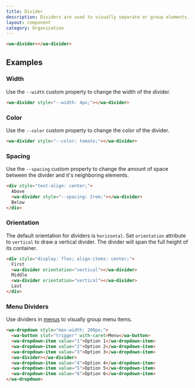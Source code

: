 ```yaml
---
title: Divider
description: Dividers are used to visually separate or group elements.
layout: component
category: Organization
---
```


```html {.example}
<wa-divider></wa-divider>
```

## Examples

### Width

Use the `--width` custom property to change the width of the divider.

```html {.example}
<wa-divider style="--width: 4px;"></wa-divider>
```

### Color

Use the `--color` custom property to change the color of the divider.

```html {.example}
<wa-divider style="--color: tomato;"></wa-divider>
```

### Spacing

Use the `--spacing` custom property to change the amount of space between the divider and it's neighboring elements.

```html {.example}
<div style="text-align: center;">
  Above
  <wa-divider style="--spacing: 2rem;"></wa-divider>
  Below
</div>
```

### Orientation

The default orientation for dividers is `horizontal`. Set `orientation` attribute to `vertical` to draw a vertical divider. The divider will span the full height of its container.

```html {.example}
<div style="display: flex; align-items: center;">
  First
  <wa-divider orientation="vertical"></wa-divider>
  Middle
  <wa-divider orientation="vertical"></wa-divider>
  Last
</div>
```

### Menu Dividers

Use dividers in [menus](/docs/components/menu) to visually group menu items.

```html {.example}
<wa-dropdown style="max-width: 200px;">
  <wa-button slot="trigger" with-caret>Menu</wa-button>
  <wa-dropdown-item value="1">Option 1</wa-dropdown-item>
  <wa-dropdown-item value="2">Option 2</wa-dropdown-item>
  <wa-dropdown-item value="3">Option 3</wa-dropdown-item>
  <wa-divider></wa-divider>
  <wa-dropdown-item value="4">Option 4</wa-dropdown-item>
  <wa-dropdown-item value="5">Option 5</wa-dropdown-item>
  <wa-dropdown-item value="6">Option 6</wa-dropdown-item>
</wa-dropdown>
```
